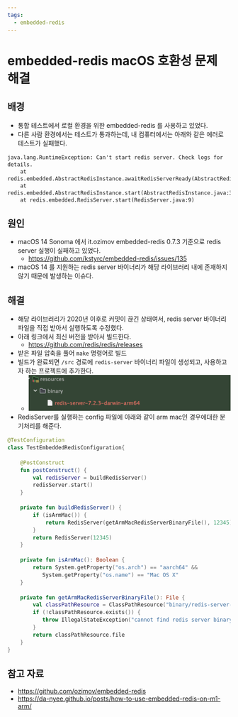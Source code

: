 ```yaml
---
tags:
  - embedded-redis
---
```

# embedded-redis macOS 호환성 문제 해결

## 배경

- 통합 테스트에서 로컬 환경을 위한 embedded-redis 를 사용하고 있었다.
- 다른 사람 환경에서는 테스트가 통과하는데, 내 컴퓨터에서는 아래와 같은 에러로 테스트가 실패했다.

```
java.lang.RuntimeException: Can't start redis server. Check logs for details.
    at redis.embedded.AbstractRedisInstance.awaitRedisServerReady(AbstractRedisInstance.java:61)
    at redis.embedded.AbstractRedisInstance.start(AbstractRedisInstance.java:39)
    at redis.embedded.RedisServer.start(RedisServer.java:9)
```

## 원인

- macOS 14 Sonoma 에서 it.ozimov embedded-redis 0.7.3 기준으로 redis server 실행이 실패하고 있었다.
	- https://github.com/kstyrc/embedded-redis/issues/135
- macOS 14 를 지원하는 redis server 바이너리가 해당 라이브러리 내에 존재하지 않기 때문에 발생하는 이슈다.

## 해결

- 해당 라이브러리가 2020년 이후로 커밋이 끊긴 상태여서, redis server 바이너리 파일을 직접 받아서 실행하도록 수정했다.
- 아래 링크에서 최신 버전을 받아서 빌드한다.
	- https://github.com/redis/redis/releases
- 받은 파일 압축을 풀어 `make` 명령어로 빌드
- 빌드가 완료되면 `/src` 경로에 `redis-server` 바이너리 파일이 생성되고, 사용하고자 하는 프로젝트에 추가한다.
	- ![](assets/Pasted%20image%2020231204200141.png)
- RedisServer를 실행하는 config 파일에 아래와 같이 arm mac인 경우에대한 분기처리를 해준다.

```kotlin
@TestConfiguration  
class TestEmbeddedRedisConfiguration{

	@PostConstruct  
	fun postConstruct() {  
	    val redisServer = buildRedisServer()
	    redisServer.start()
	}

	private fun buildRedisServer() {
		if (isArmMac()) {  
		    return RedisServer(getArmMacRedisServerBinaryFile(), 12345)  
		}
		return RedisServer(12345)
	}

	private fun isArmMac(): Boolean {  
	    return System.getProperty("os.arch") == "aarch64" &&  
	       System.getProperty("os.name") == "Mac OS X"  
	}

	private fun getArmMacRedisServerBinaryFile(): File {  
	    val classPathResource = ClassPathResource("binary/redis-server-7.2.3-mac-arm64")  
	    if (!classPathResource.exists()) {  
	       throw IllegalStateException("cannot find redis server binary file.")  
	    }  
	    return classPathResource.file  
	}
}
```

## 참고 자료

- https://github.com/ozimov/embedded-redis
- https://da-nyee.github.io/posts/how-to-use-embedded-redis-on-m1-arm/
